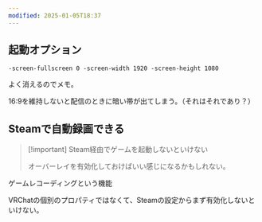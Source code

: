 ```yaml
---
modified: 2025-01-05T18:37
---
```

  

## 起動オプション

```Shell
-screen-fullscreen 0 -screen-width 1920 -screen-height 1080
```

よく消えるのでメモ。

16:9を維持しないと配信のときに暗い帯が出てしまう。（それはそれであり？）

  

## Steamで自動録画できる

> [!important] Steam経由でゲームを起動しないといけない
> 
> オーバーレイを有効化しておけばいい感じになるかもしれない。

ゲームレコーディングという機能

VRChatの個別のプロパティではなくて、Steamの設定からまず有効化しないといけない。